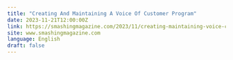 ```yaml
---
title: "Creating And Maintaining A Voice Of Customer Program"
date: 2023-11-21T12:00:00Z
link: https://smashingmagazine.com/2023/11/creating-maintaining-voice-customer-program/?utm_medium=RSS&utm_source=news.12bit.vn
site: www.smashingmagazine.com
language: English
draft: false
---
```

